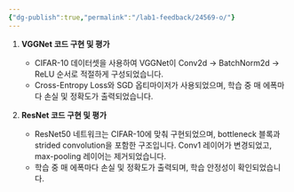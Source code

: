 ```yaml
---
{"dg-publish":true,"permalink":"/lab1-feedback/24569-o/"}
---
```


1. **VGGNet 코드 구현 및 평가**
   - CIFAR-10 데이터셋을 사용하여 VGGNet이 Conv2d -> BatchNorm2d -> ReLU 순서로 적절하게 구성되었습니다.
   - Cross-Entropy Loss와 SGD 옵티마이저가 사용되었으며, 학습 중 매 에폭마다 손실 및 정확도가 출력되었습니다.

2. **ResNet 코드 구현 및 평가**
   - ResNet50 네트워크는 CIFAR-10에 맞춰 구현되었으며, bottleneck 블록과 strided convolution을 포함한 구조입니다. Conv1 레이어가 변경되었고, max-pooling 레이어는 제거되었습니다.
   - 학습 중 매 에폭마다 손실 및 정확도가 출력되며, 학습 안정성이 확인되었습니다.